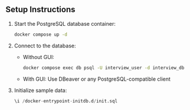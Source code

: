 ## Setup Instructions
1. Start the PostgreSQL database container:
   ```bash
   docker compose up -d
   ```

2. Connect to the database:
   - Without GUI:
     ```bash
     docker compose exec db psql -U interview_user -d interview_db
     ```
   - With GUI: Use DBeaver or any PostgreSQL-compatible client

3. Initialize sample data:
   ```sql
   \i /docker-entrypoint-initdb.d/init.sql
   ```